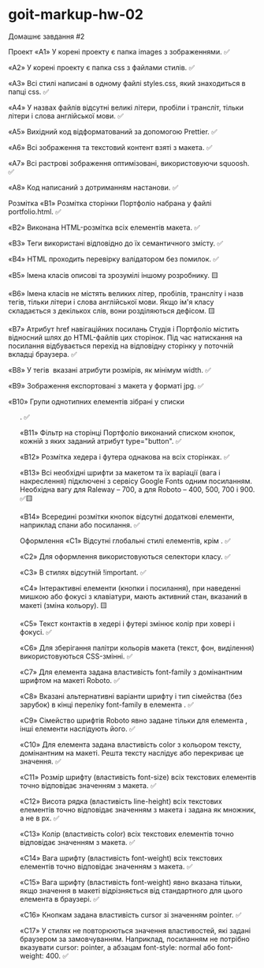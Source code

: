 # goit-markup-hw-02
Домашнє завдання #2

Проект
«A1» У корені проекту є папка images з зображеннями. ✅

«A2» У корені проекту є папка css з файлами стилів. ✅

«A3» Всі стилі написані в одному файлі styles.css, який знаходиться в папці css. ✅

«A4» У назвах файлів відсутні великі літери, пробіли і трансліт, тільки літери і слова англійської мови. ✅

«A5» Вихідний код відформатований за допомогою Prettier. ✅

«A6» Всі зображення та текстовий контент взяті з макета. ✅

«A7» Всі растрові зображення оптимізовані, використовуючи squoosh. ✅

«A8» Код написаний з дотриманням настанови. ✅

Розмітка
«B1» Розмітка сторінки Портфоліо набрана у файлі portfolio.html. ✅

«B2» Виконана HTML-розмітка всіх елементів макета. ✅

«B3» Теги використані відповідно до їх семантичного змісту. ✅

«B4» HTML проходить перевірку валідатором без помилок. ✅

«B5» Імена класів описові та зрозумілі іншому розробнику. 🟨

«B6» Імена класів не містять великих літер, пробілів, трансліту і назв тегів, тільки літери і слова англійської мови. Якщо ім'я класу складається з декількох слів, вони розділяються дефісом. 🟨

«B7» Атрибут href навігаційних посилань Студія і Портфоліо містить відносний шлях до HTML-файлів цих сторінок. Під час натискання на посилання відбувається перехід на відповідну сторінку у поточній вкладці браузера. ✅

«B8» У тегів <img> вказані атрибути розмірів, як мінімум width. ✅

«B9» Зображення експортовані з макета у форматі jpg. ✅

«B10» Групи однотипних елементів зібрані у списки <ul>. ✅

«B11» Фільтр на сторінці Портфоліо виконаний списком кнопок, кожній з яких заданий атрибут type="button". ✅

«B12» Розмітка хедера і футера однакова на всіх сторінках. ✅

«B13» Всі необхідні шрифти за макетом та їх варіації (вага і накреслення) підключені з сервісу Google Fonts одним посиланням. Необхідна вагу для Raleway – 700, а для Roboto – 400, 500, 700 і 900. ✅🟨

«B14» Всередині розмітки кнопок відсутні додаткові елементи, наприклад спани або посилання. ✅

Оформлення
«C1» Відсутні глобальні стилі елементів, крім <body>. ✅

«C2» Для оформлення використовуються селектори класу. ✅

«C3» В стилях відсутній !important. ✅

«C4» Інтерактивні елементи (кнопки і посилання), при наведенні мишкою або фокусі з клавіатури, мають активний стан, вказаний в макеті (зміна кольору). 🟨

«С5» Текст контактів в хедері і футері змінює колір при ховері і фокусі. ✅

«C6» Для зберігання палітри кольорів макета (текст, фон, виділення) використовуються CSS-змінні. ✅

«С7» Для елемента <body> задана властивість font-family з домінантним шрифтом на макеті Roboto. ✅

«С8» Вказані альтернативні варіанти шрифту і тип сімейства (без зарубок) в кінці переліку font-family в елемента <body>. ✅

«С9» Сімейство шрифтів Roboto явно задане тільки для елемента <body>, інші елементи наслідують його. ✅

«С10» Для елемента <body> задана властивість color з кольором тексту, домінантним на макеті. Решта тексту наслідує або перекриває це значення. ✅

«С11» Розмір шрифту (властивість font-size) всіх текстових елементів точно відповідає значенням з макета. ✅

«С12» Висота рядка (властивість line-height) всіх текстових елементів точно відповідає значенням з макета і задана як множник, а не в px. ✅

«С13» Колір (властивість color) всіх текстових елементів точно відповідає значенням з макета. ✅

«С14» Вага шрифту (властивість font-weight) всіх текстових елементів точно відповідає значенням з макета. ✅

«С15» Вага шрифту (властивість font-weight) явно вказана тільки, якщо значення в макеті відрізняється від стандартного для цього елемента в браузері. ✅

«С16» Кнопкам задана властивість cursor зі значенням pointer. ✅

«С17» У стилях не повторюються значення властивостей, які задані браузером за замовчуванням. Наприклад, посиланням не потрібно вказувати cursor: pointer, а абзацам font-style: normal або font-weight: 400. ✅